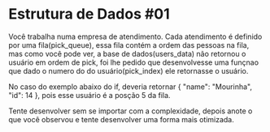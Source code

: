 # Estrutura de Dados #01

Você trabalha numa empresa de atendimento. Cada atendimento é definido por uma fila(pick_queue), essa fila contém a ordem das pessoas na fila, mas como você pode ver, a base de dados(users_data) não retornou o usuário em ordem de pick, foi lhe pedido que desenvolvesse uma funçnao que dado o numero do do usuário(pick_index) ele retornasse o usuário.

No caso do exemplo abaixo do if, deveria retornar { "name": "Mourinha", "id": 14 }, pois esse usuário é a posção 5 da fila.

Tente desenvolver sem se importar com a complexidade, depois anote o que você observou e tente desenvolver uma forma mais otimizada.

